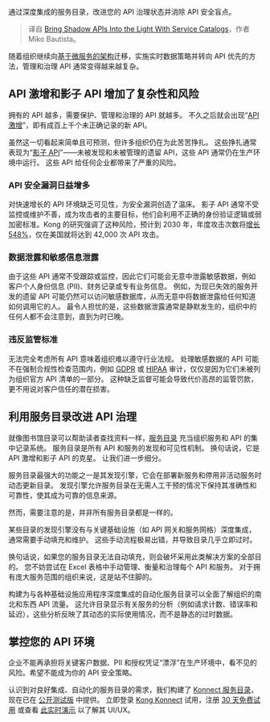 
<!--
title: 将影子API纳入服务目录的管理范围
cover: https://cdn.thenewstack.io/media/2024/10/1c413708-shadowapis-servicecatalogs.jpg
-->

通过深度集成的服务目录，改进您的 API 治理状态并消除 API 安全盲点。

> 译自 [Bring Shadow APIs Into the Light With Service Catalogs](https://thenewstack.io/bring-shadow-apis-into-the-light-with-service-catalogs/)，作者 Miko Bautista。

随着组织继续向[基于微服务的架构](https://thenewstack.io/microservices/)迁移，实施实时数据策略并转向 API 优先的方法，管理和治理 API 通常变得越来越复杂。

## API 激增和影子 API 增加了复杂性和风险

拥有的 API 越多，需要保护、管理和治理的 API 就越多。 不久之后就会出现“[API 激增](https://thenewstack.io/heres-how-to-tame-your-api-sprawl-and-why-you-should/)”，即有成百上千个未正确记录的新 API。

虽然这一切看起来简单且可预测，但许多组织仍在为此苦苦挣扎。 这些挣扎通常表现为“[影子 API](https://thenewstack.io/shadow-zombie-and-misconfigured-apis-are-a-security-issue/)”——未被发现和未被管理的遗留 API，这些 API 通常仍在生产环境中运行。 这些 API 给任何企业都带来了严重的风险。

### API 安全漏洞日益增多

对快速增长的 API 环境缺乏可见性，为安全漏洞创造了温床。 影子 API 通常不受监控或维护不善，成为攻击者的主要目标，他们会利用不正确的身份验证逻辑或弱加密标准。Kong 的研究强调了这种风险，预计到 2030 年，年度攻击次数将[增长 548%](https://konghq.com/resources/reports/ai-and-api-adoption-challenges)，仅在美国就将达到 42,000 次 API 攻击。

### 数据泄露和敏感信息泄露

由于这些 API 通常不受跟踪或监控，因此它们可能会无意中泄露敏感数据，例如客户个人身份信息 (PII)、财务记录或专有业务信息。 例如，为现已失效的服务开发的遗留 API 可能仍然可以访问敏感数据库，从而无意中将数据泄露给任何知道如何调用它的人。 最令人担忧的是，这些数据泄露通常是静默发生的，组织中的任何人都不会注意到，直到为时已晚。

### 违反监管标准

无法完全考虑所有 API 意味着组织难以遵守行业法规。 处理敏感数据的 API 可能不在强制合规性检查范围内，例如 [GDPR](https://gdpr-info.eu/) 或 [HIPAA](https://www.hhs.gov/hipaa/index.html) 审计，仅仅是因为它们未被列为组织官方 API 清单的一部分。 这种缺乏监督可能会导致代价高昂的监管罚款，更不用说对客户信任的潜在损害。

## 利用服务目录改进 API 治理

就像图书馆目录可以帮助读者查找资料一样，[服务目录](https://thenewstack.io/microservices/what-is-a-microservice-catalog-and-why-do-you-need-one/) 充当组织服务和 API 的集中记录系统。 服务目录是所有 API 和服务的发现和可见性机制。 换句话说，它是 API 激增和影子 API 的克星。 让我们进一步细分。

服务目录最强大的功能之一是其发现引擎，它会在部署新服务和停用非活动服务时动态更新目录。 发现引擎允许服务目录在无需人工干预的情况下保持其准确性和可靠性，使其成为可靠的信息来源。

然而，需要注意的是，并非所有服务目录都是一样的。

某些目录的发现引擎没有与关键基础设施（如 API 网关和服务网格）深度集成，通常需要手动填充和维护。 这些手动流程极易出错，并导致目录几乎立即过时。

换句话说，如果您的服务目录无法自动填充，则会破坏采用此类解决方案的全部目的。 您不妨尝试在 Excel 表格中手动管理、衡量和治理每个 API 和服务。 对于拥有庞大服务范围的组织来说，这是站不住脚的。

构建为与各种基础设施应用程序深度集成的自动化服务目录可以全面了解组织的南北和东西 API 流量。 这允许目录显示有关服务的分析（例如请求计数、错误率和延迟），这些分析反映了其动态的实际使用情况，而不是静态的过时数据。

## 掌控您的 API 环境

企业不能再承担将关键客户数据、PII 和授权凭证“漂浮”在生产环境中，看不见的风险。希望不能成为你的 API 安全策略。

认识到对良好集成、自动化的服务目录的需求，我们构建了 [Konnect 服务目录](https://konghq.com/products/kong-konnect/features/api-service-catalog)，现在已在 [公开测试版](https://konghq.com/blog/product-releases/service-catalog) 中提供。 立即登录 [Kong Konnect](https://cloud.konghq.com/login?utm_medium=syndication&utm_source=newstack&utm_campaign=konnect-demo) 试用，注册 [30 天免费试用](https://konghq.com/products/kong-konnect/register?utm_medium=syndication&utm_source=newstack&utm_campaign=konnect-demo) 或查看 [此实时演示](https://www.youtube.com/watch?v=MctyzrVMCfQ) 以了解其 UI/UX。